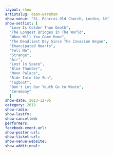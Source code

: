 ```yaml
---
layout: show
artistslug: dean-wareham
show-venue: 'St. Pancras Old Church, London, UK'
show-setlist: [
  "Love Is Colder Than Death",
  "The Longest Bridges in The World",
  "When Will You Come Home",
  "The Deadliest Day Since The Invasion Began",
  "Emancipated Hearts",
  "Tell Me",
  "Strange",
  "Air",
  "Lost In Space",
  "Blue Thunder",
  "Moon Palace",
  "Ride Into the Sun",
  "Tugboat",
  "Don't Let Our Youth Go to Waste",
  "Ceremony"
  ]
show-date: 2013-12-05
category: 2013
show-radio: 
show-lastfm: 
show-cancelled: 
performers: 
facebook-event-url: 
show-poster-url: 
show-ticket-url: 
show-venue-website: 
show-additional: 
---
```


